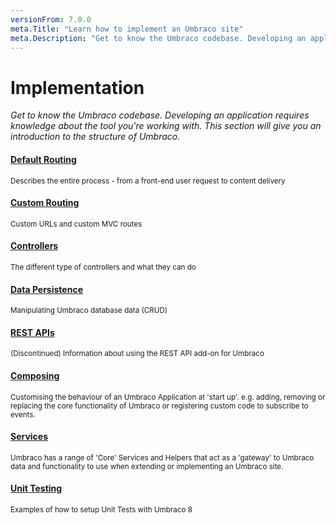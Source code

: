 ```yaml
---
versionFrom: 7.0.0
meta.Title: "Learn how to implement an Umbraco site"
meta.Description: "Get to know the Umbraco codebase. Developing an application requires knowledge about the tool you're working with. This section will give you an introduction to the structure of Umbraco."
---
```

# Implementation

*Get to know the Umbraco codebase. Developing an application requires knowledge about the tool you're working with. This section will give you an introduction to the structure of Umbraco.*

<div class="row implementation">
    <div class="col-sm-12"></div>
</div>
<div class="row">
    <div class="col-xs-3 point">
    </div>
    <div class="col-xs-3">
        <span class="dot big icon-Forking">
            <span class="line v-line"></span>
            <span class="line h-line"></span>
        </span>
    </div>
    <div class="col-xs-9">
        <div class="row explain">
            <div class="col-xs-12">
                <h4 class="text-right"><a href="Default-Routing/">Default Routing</a></h4>
                <small>Describes the entire process - from a front-end user request to content delivery</small>
            </div>
        </div>
    </div>
</div>
<div class="row">
    <div class="col-xs-3">
        <span class="dot big icon-Directions-alt">
            <span class="line v-line top"></span>
            <span class="line v-line"></span>
            <span class="line h-line"></span>
        </span>
    </div>
    <div class="col-xs-9">
        <div class="row explain">
            <div class="col-xs-12">
                <h4 class="text-right"><a href="Custom-Routing/">Custom Routing</a></h4>
                <small>Custom URLs and custom MVC routes</small>
            </div>
        </div>
    </div>
</div>
<div class="row">
    <div class="col-xs-3">
        <span class="dot big icon-Circuits">
            <span class="line v-line top"></span>
            <span class="line v-line"></span>
            <span class="line h-line"></span>
        </span>
    </div>
    <div class="col-xs-9">
        <div class="row explain">
            <div class="col-xs-12">
                <h4 class="text-right"><a href="Controllers/">Controllers</a></h4>
                <small>The different type of controllers and what they can do</small>
            </div>
        </div>
    </div>
</div>

<div class="row">
    <div class="col-xs-3">
        <span class="dot big icon-Server-alt">
            <span class="line v-line top"></span>
            <span class="line h-line"></span>
            <span class="line v-line"></span>
        </span>
    </div>
    <div class="col-xs-9">
        <div class="row explain">
            <div class="col-xs-12">
                <h4 class="text-right"><a href="Data-Persistence/">Data Persistence</a></h4>
                <small>Manipulating Umbraco database data (CRUD)</small>
            </div>
        </div>
    </div>
</div>
<div class="row">
    <div class="col-xs-3">
        <span class="dot big icon-Globe">
            <span class="line v-line top"></span>
            <span class = "line v-line"></span>
            <span class="line h-line"></span>
        </span>
    </div>
    <div class="col-xs-9">
        <div class="row explain">
            <div class="col-xs-12">
                <h4 class="text-right"><a href="Rest-Api/">REST APIs</a></h4>
                <small>(Discontinued) Information about using the REST API add-on for Umbraco</small>
            </div>
        </div>
    </div>
    <div class="row">
    <div class="col-xs-3">
        <span class="dot big">
            <span class="line v-line top"></span>
            <span class="line v-line"></span>
            <span class="line h-line"></span>
        </span>
    </div>
    <div class="col-xs-9">
        <div class="row explain">
            <div class="col-xs-12">
                <h4 class="text-right"><a href="Composing/">Composing</a></h4>
                <small>Customising the behaviour of an Umbraco Application at 'start up'. e.g. adding, removing or replacing the core functionality of Umbraco or registering custom code to subscribe to events.</small>
            </div>
        </div>
    </div>
        <div class="row">
    <div class="col-xs-3">
        <span class="dot big">
            <span class="line v-line top"></span>
            <span class="line v-line"></span>
            <span class="line h-line"></span>
        </span>
    </div>
    <div class="col-xs-9">
        <div class="row explain">
            <div class="col-xs-12">
                <h4 class="text-right"><a href="Services/">Services</a></h4>
                <small>Umbraco has a range of 'Core' Services and Helpers that act as a 'gateway' to Umbraco data and functionality to use when extending or implementing an Umbraco site.</small>
            </div>
        </div>
    </div>
            <div class="row">
    <div class="col-xs-3">
        <span class="dot big">
            <span class="line v-line top"></span>
            <span class="line h-line"></span>
        </span>
    </div>
    <div class="col-xs-9">
        <div class="row explain">
            <div class="col-xs-12">
                <h4 class="text-right"><a href="Unit-Testing/">Unit Testing</a></h4>
                <small>Examples of how to setup Unit Tests with Umbraco 8</small>
            </div>
        </div>
    </div>
            
            
    
</div>
